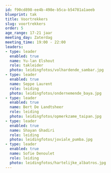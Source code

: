 ```yaml
---
id: f90cd898-ee4b-498e-b5ca-b54781a1aeeb
blueprint: tak
title: Voortrekkers
slug: voortrekkers
order: 5
age_range: 17-21 jaar
meeting_day: Zaterdag
meeting_time: 19:00 - 22:00
leaders:
- type: leader
  enabled: true
  name: Yu-lan Elshout
  role: takleider
  photo: leidingfotos/volhardende_sambar.jpg
- type: leader
  enabled: true
  name: Seppe Laurent
  role: leiding
  photo: leidingfotos/ondernemende_baya.jpg
- type: leader
  enabled: true
  name: Bert De Landtsheer
  role: leiding
  photo: leidingfotos/opmerkzame_taipan.jpg
- type: leader
  enabled: true
  name: Shayan Ghadiri
  role: leiding
  photo: leidingfotos/joviale_pumba.jpg
- type: leader
  enabled: true
  name: Sofie Denoulet
  role: leiding
  photo: leidingfotos/hartelijke_albatros.jpg
---
```

